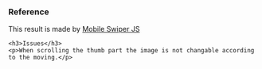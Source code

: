<html>
    <h3>Reference</h3>
    <p>This result is made by <a href="https://swiperjs.com/demos/">Mobile Swiper JS</a></p>

    <h3>Issues</h3>
    <p>When scrolling the thumb part the image is not changable according to the moving.</p>

</html>